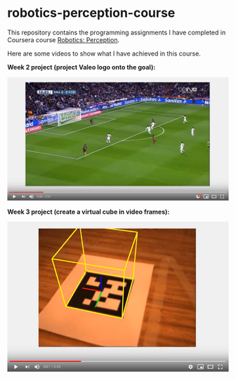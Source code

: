 # robotics-perception-course

This repository contains the programming assignments I have completed in Coursera course [Robotics: Perception](https://www.coursera.org/learn/robotics-perception). 

Here are some videos to show what I have achieved in this course.

**Week 2 project (project Valeo logo onto the goal):**

[![Watch the video](https://github.com/LihaoWang1991/robotics-perception-course/blob/master/images/image1.PNG)](https://www.youtube.com/watch?v=pZhk4RjnB2c&feature=youtu.be)

**Week 3 project (create a virtual cube in video frames):**

[![Watch the video](https://github.com/LihaoWang1991/robotics-perception-course/blob/master/images/image2.PNG)](https://www.youtube.com/watch?v=V0wfnyKLT3E&feature=youtu.be)

